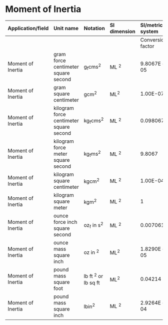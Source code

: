 # Moment of Inertia

| Application/field | Unit name | Notation | SI dimension | SI/metric system |  | English/US system |  |
| :--- | :--- | :--- | :--- | :--- | :--- | :--- | :--- |
|  |  |  |  | Conversion factor | Unit | Conversion factor | Unit |
| Moment of Inertia | gram force centimeter square second | $\mathrm{g}_{\mathrm{f}} \mathrm{cm} \mathrm{s}^{2}$ | ML ${ }^{2}$ | $9.8067 \mathrm{E}-05$ | $\mathrm{kg} \mathrm{m}^{2}$ | 0.0023272 | lb sq ft |
| Moment of Inertia | gram square centimeter | $\mathrm{g} \mathrm{cm}^{2}$ | $\mathrm{ML}^{2}$ | 1.00E-07 | $\mathrm{kg} \mathrm{m}^{2}$ | $2.3730 \mathrm{E}-06$ | lb sq ft |
| Moment of Inertia | kilogram force centimeter square second | $\mathrm{kg}_{\mathrm{f}} \mathrm{cm} \mathrm{s}{ }^{2}$ | ML ${ }^{2}$ | 0.098067 | $\mathrm{kg} \mathrm{m}^{2}$ | 2.3272 | lb sq ft |
| Moment of Inertia | kilogram force meter square second | $\mathrm{kg}_{\mathrm{f}} \mathrm{m} \mathrm{s}^{2}$ | ML ${ }^{2}$ | 9.8067 | $\mathrm{kg} \mathrm{m}^{2}$ | 232.72 | lb sq ft |
| Moment of Inertia | kilogram square centimeter | $\mathrm{kg} \mathrm{cm}^{2}$ | ML ${ }^{2}$ | 1.00E-04 | $\mathrm{kg} \mathrm{m}^{2}$ | 0.0023730 | lb sq ft |
| Moment of Inertia | kilogram square meter | $\mathrm{kg} \mathrm{m}^{2}$ | ML ${ }^{2}$ | 1 | $\mathrm{kg} \mathrm{m}^{2}$ | 23.730 | lb sq ft |
| Moment of Inertia | ounce force inch square second | $\mathrm{oz}_{\mathrm{f}}$ in $\mathrm{s}^{2}$ | ML ${ }^{2}$ | 0.0070616 | $\mathrm{kg} \mathrm{m}^{2}$ | 0.16757 | lb sq ft |
| Moment of Inertia | ounce mass square inch | oz in ${ }^{2}$ | $\mathrm{ML}^{2}$ | $1.8290 \mathrm{E}-05$ | $\mathrm{kg} \mathrm{m}^{2}$ | 4.3403E-04 | lb sq ft |
| Moment of Inertia | pound mass square foot | lb ft ${ }^{2}$ or lb sq ft | $\mathrm{ML}^{2}$ | 0.04214 | $\mathrm{kg} \mathrm{m}^{2}$ | 1 | lb sq ft |
| Moment of Inertia | pound mass square inch | $\mathrm{lb} \mathrm{in}^{2}$ | ML ${ }^{2}$ | $2.9264 \mathrm{E}-04$ | $\mathrm{kg} \mathrm{m}^{2}$ | 0.0069444 | lb sq ft |
